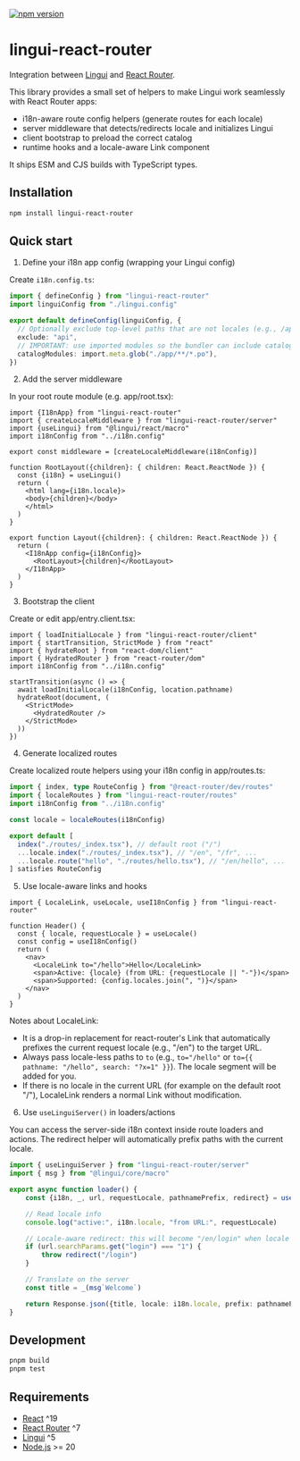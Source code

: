[![npm version](https://badge.fury.io/js/lingui-react-router.svg)](https://www.npmjs.com/package/lingui-react-router)

# lingui-react-router

Integration between [Lingui](https://lingui.dev/) and [React Router](https://reactrouter.com/).

This library provides a small set of helpers to make Lingui work seamlessly with React Router apps:
- i18n-aware route config helpers (generate routes for each locale)
- server middleware that detects/redirects locale and initializes Lingui
- client bootstrap to preload the correct catalog
- runtime hooks and a locale-aware Link component

It ships ESM and CJS builds with TypeScript types.

## Installation

```bash
npm install lingui-react-router
```

## Quick start

1) Define your i18n app config (wrapping your Lingui config)

Create `i18n.config.ts`:

```ts
import { defineConfig } from "lingui-react-router"
import linguiConfig from "./lingui.config"

export default defineConfig(linguiConfig, {
  // Optionally exclude top-level paths that are not locales (e.g., /api)
  exclude: "api",
  // IMPORTANT: use imported modules so the bundler can include catalogs
  catalogModules: import.meta.glob("./app/**/*.po"),
})
```

2) Add the server middleware

In your root route module (e.g. app/root.tsx):

```tsx
import {I18nApp} from "lingui-react-router"
import { createLocaleMiddleware } from "lingui-react-router/server"
import {useLingui} from "@lingui/react/macro"
import i18nConfig from "../i18n.config"

export const middleware = [createLocaleMiddleware(i18nConfig)]

function RootLayout({children}: { children: React.ReactNode }) {
  const {i18n} = useLingui()
  return (
    <html lang={i18n.locale}>
    <body>{children}</body>
    </html>
  )
}

export function Layout({children}: { children: React.ReactNode }) {
  return (
    <I18nApp config={i18nConfig}>
      <RootLayout>{children}</RootLayout>
    </I18nApp>
  )
}
```

3) Bootstrap the client

Create or edit app/entry.client.tsx:

```tsx
import { loadInitialLocale } from "lingui-react-router/client"
import { startTransition, StrictMode } from "react"
import { hydrateRoot } from "react-dom/client"
import { HydratedRouter } from "react-router/dom"
import i18nConfig from "../i18n.config"

startTransition(async () => {
  await loadInitialLocale(i18nConfig, location.pathname)
  hydrateRoot(document, (
    <StrictMode>
      <HydratedRouter />
    </StrictMode>
  ))
})
```

4) Generate localized routes

Create localized route helpers using your i18n config in app/routes.ts:

```ts
import { index, type RouteConfig } from "@react-router/dev/routes"
import { localeRoutes } from "lingui-react-router/routes"
import i18nConfig from "../i18n.config"

const locale = localeRoutes(i18nConfig)

export default [
  index("./routes/_index.tsx"), // default root ("/")
  ...locale.index("./routes/_index.tsx"), // "/en", "/fr", ...
  ...locale.route("hello", "./routes/hello.tsx"), // "/en/hello", ...
] satisfies RouteConfig
```

5) Use locale-aware links and hooks

```tsx
import { LocaleLink, useLocale, useI18nConfig } from "lingui-react-router"

function Header() {
  const { locale, requestLocale } = useLocale()
  const config = useI18nConfig()
  return (
    <nav>
      <LocaleLink to="/hello">Hello</LocaleLink>
      <span>Active: {locale} (from URL: {requestLocale || "-"})</span>
      <span>Supported: {config.locales.join(", ")}</span>
    </nav>
  )
}
```

Notes about LocaleLink:

- It is a drop-in replacement for react-router's Link that automatically prefixes the current
  request locale (e.g., "/en") to the target URL.
- Always pass locale-less paths to `to` (e.g., `to="/hello"` or
  `to={{ pathname: "/hello", search: "?x=1" }}`). The locale segment will be added for you.
- If there is no locale in the current URL (for example on the default root "/"), LocaleLink renders
  a normal Link without modification.

6) Use `useLinguiServer()` in loaders/actions

You can access the server-side i18n context inside route loaders and actions.
The redirect helper will automatically prefix paths with the current locale.

```ts
import { useLinguiServer } from "lingui-react-router/server"
import { msg } from "@lingui/core/macro"

export async function loader() {
    const {i18n, _, url, requestLocale, pathnamePrefix, redirect} = useLinguiServer()

    // Read locale info
    console.log("active:", i18n.locale, "from URL:", requestLocale)

    // Locale-aware redirect: this will become "/en/login" when locale is "en"
    if (url.searchParams.get("login") === "1") {
        throw redirect("/login")
    }

    // Translate on the server
    const title = _(msg`Welcome`)

    return Response.json({title, locale: i18n.locale, prefix: pathnamePrefix})
}
```

## Development

```bash
pnpm build
pnpm test
```

## Requirements

- [React](https://react.dev/) ^19
- [React Router](https://reactrouter.com/) ^7
- [Lingui](https://lingui.dev/) ^5
- [Node.js](https://nodejs.org/) >= 20
